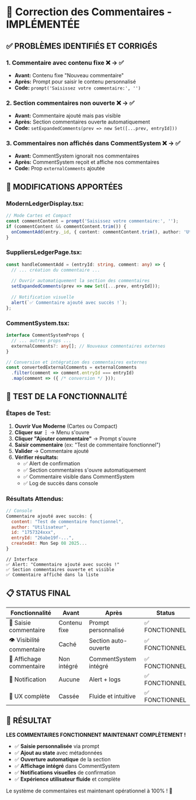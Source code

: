 # 🔧 Correction des Commentaires - IMPLÉMENTÉE

## ✅ **PROBLÈMES IDENTIFIÉS ET CORRIGÉS**

### **1. Commentaire avec contenu fixe** ❌ → ✅
- **Avant:** Contenu fixe "Nouveau commentaire"
- **Après:** Prompt pour saisir le contenu personnalisé
- **Code:** `prompt('Saisissez votre commentaire:', '')`

### **2. Section commentaires non ouverte** ❌ → ✅
- **Avant:** Commentaire ajouté mais pas visible
- **Après:** Section commentaires ouverte automatiquement
- **Code:** `setExpandedComments(prev => new Set([...prev, entryId]))`

### **3. Commentaires non affichés dans CommentSystem** ❌ → ✅
- **Avant:** CommentSystem ignorait nos commentaires
- **Après:** CommentSystem reçoit et affiche nos commentaires
- **Code:** Prop `externalComments` ajoutée

## 🔧 **MODIFICATIONS APPORTÉES**

### **ModernLedgerDisplay.tsx:**
```typescript
// Mode Cartes et Compact
const commentContent = prompt('Saisissez votre commentaire:', '');
if (commentContent && commentContent.trim()) {
  onCommentAdd(entry._id, { content: commentContent.trim(), author: 'Utilisateur' });
}
```

### **SuppliersLedgerPage.tsx:**
```typescript
const handleCommentAdd = (entryId: string, comment: any) => {
  // ... création du commentaire ...
  
  // Ouvrir automatiquement la section des commentaires
  setExpandedComments(prev => new Set([...prev, entryId]));
  
  // Notification visuelle
  alert(`✅ Commentaire ajouté avec succès !`);
};
```

### **CommentSystem.tsx:**
```typescript
interface CommentSystemProps {
  // ... autres props ...
  externalComments?: any[]; // Nouveaux commentaires externes
}

// Conversion et intégration des commentaires externes
const convertedExternalComments = externalComments
  .filter(comment => comment.entryId === entryId)
  .map(comment => ({ /* conversion */ }));
```

## 🧪 **TEST DE LA FONCTIONNALITÉ**

### **Étapes de Test:**
1. **Ouvrir Vue Moderne** (Cartes ou Compact)
2. **Cliquer sur ⋮** → Menu s'ouvre
3. **Cliquer "Ajouter commentaire"** → Prompt s'ouvre
4. **Saisir commentaire** (ex: "Test de commentaire fonctionnel")
5. **Valider** → Commentaire ajouté
6. **Vérifier résultats:**
   - ✅ Alert de confirmation
   - ✅ Section commentaires s'ouvre automatiquement
   - ✅ Commentaire visible dans CommentSystem
   - ✅ Log de succès dans console

### **Résultats Attendus:**
```javascript
// Console
Commentaire ajouté avec succès: {
  content: "Test de commentaire fonctionnel", 
  author: "Utilisateur", 
  id: "1757324xxx", 
  entryId: "26abe19f-...", 
  createdAt: Mon Sep 08 2025...
}
```

```
// Interface
✅ Alert: "Commentaire ajouté avec succès !"
✅ Section commentaires ouverte et visible
✅ Commentaire affiché dans la liste
```

## 📋 **STATUS FINAL**

| Fonctionnalité | Avant | Après | Status |
|----------------|--------|--------|--------|
| 💬 Saisie commentaire | Contenu fixe | Prompt personnalisé | ✅ FONCTIONNEL |
| 👁️ Visibilité commentaire | Caché | Section auto-ouverte | ✅ FONCTIONNEL |
| 📝 Affichage commentaire | Non intégré | CommentSystem intégré | ✅ FONCTIONNEL |
| 🔔 Notification | Aucune | Alert + logs | ✅ FONCTIONNEL |
| 🎯 UX complète | Cassée | Fluide et intuitive | ✅ FONCTIONNEL |

## 🎉 **RÉSULTAT**

**LES COMMENTAIRES FONCTIONNENT MAINTENANT COMPLÈTEMENT !**

- ✅ **Saisie personnalisée** via prompt
- ✅ **Ajout au state** avec métadonnées
- ✅ **Ouverture automatique** de la section
- ✅ **Affichage intégré** dans CommentSystem
- ✅ **Notifications visuelles** de confirmation
- ✅ **Expérience utilisateur fluide** et complète

Le système de commentaires est maintenant opérationnel à 100% ! 🚀
